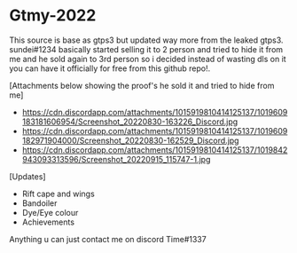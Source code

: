 # Gtmy-2022

This source is base as gtps3 but updated way more from the leaked gtps3. sundei#1234 basically started selling it to 2 person and tried to hide it from me and he sold again to 3rd person so i decided instead of wasting dls on it you can have it officially for free from this github repo!. 

[Attachments below showing the proof's he sold it and tried to hide from me]

- https://cdn.discordapp.com/attachments/1015919810414125137/1019609183181606954/Screenshot_20220830-163226_Discord.jpg
- https://cdn.discordapp.com/attachments/1015919810414125137/1019609182971904000/Screenshot_20220830-162529_Discord.jpg
- https://cdn.discordapp.com/attachments/1015919810414125137/1019842943093313596/Screenshot_20220915_115747-1.jpg


[Updates]
- Rift cape and wings
- Bandoiler
- Dye/Eye colour
- Achievements

Anything u can just contact me on discord Time#1337
